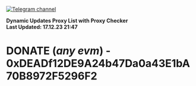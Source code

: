 [![Telegram channel](https://img.shields.io/endpoint?url=https://runkit.io/damiankrawczyk/telegram-badge/branches/master?url=https://t.me/n4z4v0d)](https://t.me/n4z4v0d) 

**Dynamic Updates Proxy List with Proxy Checker**  
**Last Updated: 17.12.23 21:47**

# DONATE (_any evm_) - 0xDEADf12DE9A24b47Da0a43E1bA70B8972F5296F2

